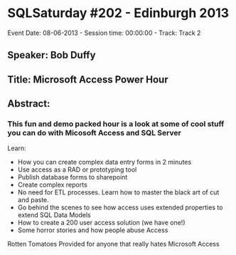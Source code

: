 # SQLSaturday #202 - Edinburgh 2013
Event Date: 08-06-2013 - Session time: 00:00:00 - Track: Track 2
## Speaker: Bob Duffy
## Title: Microsoft Access Power Hour
## Abstract:
### This fun and demo packed hour is a look at some of cool stuff you can do with Micosoft Access and SQL Server

Learn: 
- How you can create complex data entry forms in 2 minutes
- Use access as a RAD or prototyping tool
- Publish database forms to sharepoint
- Create complex reports
- No need for ETL processes. Learn how to master the black art of cut and paste.
- Go behind the scenes to see how access uses extended properties to extend SQL Data Models
- How to create a 200 user access solution (we have one!)
- Some horror stories and how people abuse Access

Rotten Tomatoes Provided for anyone that really hates Microsoft Access
